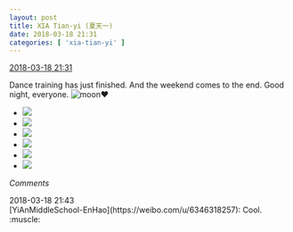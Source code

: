 ```yaml
---
layout: post
title: XIA Tian-yi (夏天一)
date: 2018-03-18 21:31
categories: [ 'xia-tian-yi' ]
---
```


<div class="weibo-info">
  <a href="https://weibo.com/6286030291/G7Zcccg1h">2018-03-18 21:31</a>
</div>

Dance training has just finished. And the weekend comes to the end. Good night, everyone. ![moon](https://img.t.sinajs.cn/t4/appstyle/expression/ext/normal/b9/moon.gif):heart:

<!-- more -->

<ul class="weibo-pic-list-2">
  <li class="weibo-pic">
    <a href="https://wx3.sinaimg.cn/mw690/006RpxDlgy1fphaltoa6dj30rv112qct.jpg"><img src="https://wx3.sinaimg.cn/thumb150/006RpxDlgy1fphaltoa6dj30rv112qct.jpg"/></a>
  </li>
  <li class="weibo-pic">
    <a href="https://wx4.sinaimg.cn/mw690/006RpxDlgy1fpham04s4ij31sg2dsb2b.jpg"><img src="https://wx4.sinaimg.cn/thumb150/006RpxDlgy1fpham04s4ij31sg2dsb2b.jpg"/></a>
  </li>
  <li class="weibo-pic">
    <a href="https://wx1.sinaimg.cn/mw690/006RpxDlgy1fphalrbxp3j31sg2dsb2b.jpg"><img src="https://wx1.sinaimg.cn/thumb150/006RpxDlgy1fphalrbxp3j31sg2dsb2b.jpg"/></a>
  </li>
  <li class="weibo-pic">
    <a href="https://wx2.sinaimg.cn/mw690/006RpxDlgy1fpham1wifmj30rv112dor.jpg"><img src="https://wx2.sinaimg.cn/thumb150/006RpxDlgy1fpham1wifmj30rv112dor.jpg"/></a>
  </li>
  <li class="weibo-pic">
    <a href="https://wx2.sinaimg.cn/mw690/006RpxDlgy1fphambue7jj33402c0kjn.jpg"><img src="https://wx2.sinaimg.cn/thumb150/006RpxDlgy1fphambue7jj33402c0kjn.jpg"/></a>
  </li>
  <li class="weibo-pic">
    <a href="https://wx4.sinaimg.cn/mw690/006RpxDlgy1fphame1sq1j30rv112ain.jpg"><img src="https://wx4.sinaimg.cn/thumb150/006RpxDlgy1fphame1sq1j30rv112ain.jpg"/></a>
  </li>
</ul>

*Comments*

<div class="weibo-info">2018-03-18 21:43</div>
[YiAnMiddleSchool-EnHao](https://weibo.com/u/6346318257): Cool. :muscle:
